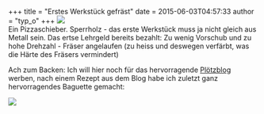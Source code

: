 +++
title = "Erstes Werkstück gefräst"
date = 2015-06-03T04:57:33
author = "typ_o"
+++
[![](https://flipdot.org/blog/uploads/pizzaschieber.serendipityThumb.jpg)](https://flipdot.org/blog/uploads/pizzaschieber.jpg)  
Ein Pizzaschieber. Sperrholz - das erste Werkstück muss ja nicht gleich
aus Metall sein. Das ertse Lehrgeld bereits bezahlt: Zu wenig Vorschub
und zu hohe Drehzahl - Fräser angelaufen (zu heiss und deswegen
verfärbt, was die Härte des Fräsers vermindert)  
  
Ach zum Backen: Ich will hier noch für das hervorragende
[Plötzblog](https://www.ploetzblog.de/) werben, nach einem Rezept aus
dem Blog habe ich zuletzt ganz hervorragendes Baguette gemacht:  
  
[![](https://flipdot.org/blog/uploads/baguette.serendipityThumb.JPG)](https://flipdot.org/blog/uploads/baguette.JPG)

